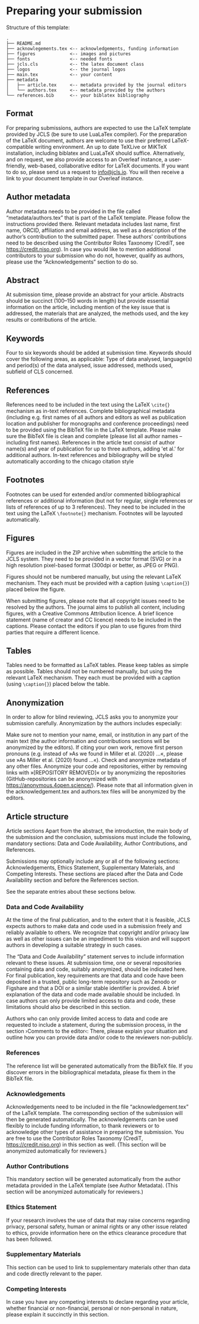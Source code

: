 # Preparing your submission

 Structure of this template:

```
.
├── README.md
├── acknowlegements.tex <-- acknowledgements, funding information
├── figures             <-- images and pictures
├── fonts               <-- needed fonts 
├── jcls.cls            <-- the latex document class
├── logos               <-- the journal logos
├── main.tex            <-- your content
├── metadata            
│   ├── article.tex     <-- metadata provided by the journal editors
│   └── authors.tex     <-- metadata provided by the authors
└── references.bib      <-- your biblatex bibliography
```

## Format
For preparing submissions, authors are expected to use the LaTeX template provided by JCLS (be sure to use LuaLaTex compiler). For the preparation of the LaTeX document, authors are welcome to use their preferred LaTeX-compatible writing environment. An up to date TeXLive or MiKTeX installation, including biblatex and LuaLaTeX should suffice. Alternatively, and on request, we also provide access to an Overleaf instance, a user-friendly, web-based, collaborative editor for LaTeX documents. If you want to do so, please send us a request to info@jcls.io. You will then receive a link to your document template in our Overleaf instance.

## Author metadata
Author metadata needs to be provided in the file called “metadata/authors.tex” that is part of the LaTeX template. Please follow the instructions provided there. Relevant metadata includes last name, first name, ORCID, affiliation and email address, as well as a description of the author’s contribution to the submitted paper. These authors’ contributions need to be described using the Contributor Roles Taxonomy (CrediT, see https://credit.niso.org). In case you would like to mention additional contributors to your submission who do not, however, qualify as authors, please use the “Acknowledgements” section to do so.

## Abstract
At submission time, please provide an abstract for your article. Abstracts should be succinct (100–150 words in length) but provide essential information on the article, including mention of the key issue that is addressed, the materials that are analyzed, the methods used, and the key results or contributions of the article.

## Keywords
Four to six keywords should be added at submission time. Keywords should cover the following areas, as applicable: Type of data analysed, language(s) and period(s) of the data analysed, issue addressed, methods used, subfield of CLS concerned.

## References
References need to be included in the text using the LaTeX `\cite{}` mechanism as in-text references. Complete bibliographical metadata (including e.g. first names of all authors and editors as well as publication location and publisher for monographs and conference proceedings) need to be provided using the BibTeX file in the LaTeX template. Please make sure the BibTeX file is clean and complete (please list all author names – including first names). References in the article text consist of author name(s) and year of publication for up to three authors, adding 'et al.' for additional authors. In-text references and bibliography will be styled automatically according to the chicago citation style

## Footnotes
Footnotes can be used for extended and/or commented bibliographical references or additional information (but not for regular, single references or lists of references of up to 3 references). They need to be included in the text using the LaTeX `\footnote{}` mechanism. Footnotes will be layouted automatically.

## Figures
Figures are included in the ZIP archive when submitting the article to the JCLS system. They need to be provided in a vector format (SVG) or in a high resolution pixel-based format (300dpi or better, as JPEG or PNG).

Figures should not be numbered manually, but using the relevant LaTeX mechanism. They each must be provided with a caption (using `\caption{}`) placed below the figure.

When submitting figures, please note that all copyright issues need to be resolved by the authors. The journal aims to publish all content, including figures, with a Creative Commons Attribution licence. A brief licence statement (name of creator and CC licence) needs to be included in the captions. Please contact the editors if you plan to use figures from third parties that require a different licence. 

## Tables
Tables need to be formatted as LaTeX tables. Please keep tables as simple as possible. Tables should not be numbered manually, but using the relevant LaTeX mechanism. They each must be provided with a caption (using `\caption{}`) placed below the table. 

## Anonymization
In order to allow for blind reviewing, JCLS asks you to anonymize your submission carefully. Anonymization by the authors includes especially:

Make sure not to mention your name, email, or institution in any part of the main text (the author information and contributions sections will be anonymized by the editors).
If citing your own work, remove first person pronouns (e.g. instead of »As we found in Miller et al. (2020) …«, please use »As Miller et al. (2020) found …«).
Check and anonymize metadata of any other files.
Anonymize your code and repositories, either by removing links with »[REPOSITORY REMOVED]« or by anonymizing the repositories (GitHub-repositories can be anonymized with https://anonymous.4open.science/).
Please note that all information given in the acknowledgement.tex and authors.tex files will be anonymized by the editors.

## Article structure
Article sections
Apart from the abstract, the introduction, the main body of the submission and the conclusion, submissions must include the following, mandatory sections: Data and Code Availability, Author Contributions, and References.

Submissions may optionally include any or all of the following sections: Acknowledgements, Ethics Statement, Supplementary Materials, and Competing Interests. These sections are placed after the Data and Code Availability section and before the References section.

See the separate entries about these sections below.

### Data and Code Availability
At the time of the final publication, and to the extent that it is feasible, JCLS expects authors to make data and code used in a submission freely and reliably available to others. We recognize that copyright and/or privacy law as well as other issues can be an impediment to this vision and will support authors in developing a suitable strategy in such cases.

The “Data and Code Availability” statement serves to include information relevant to these issues. At submission time, one or several repositories containing data and code, suitably anonymized, should be indicated here. For final publication, key requirements are that data and code have been deposited in a trusted, public long-term repository such as Zenodo or Figshare and that a DOI or a similar stable identifier is provided. A brief explanation of the data and code made available should be included. In case authors can only provide limited access to data and code, these limitations should also be described in this section.

Authors who can only provide limited access to data and code are requested to include a statement, during the submission process, in the section ›Comments to the editor‹: There, please explain your situation and outline how you can provide data and/or code to the reviewers non-publicly.

### References
The reference list will be generated automatically from the BibTeX file. If you discover errors in the bibliographical metadata, please fix them in the BibTeX file.

### Acknowledgements
Acknowledgements need to be included in the file “acknowledgement.tex” of the LaTeX template. The corresponding section of the submission will then be generated automatically. The acknowledgements can be used flexibly to include funding information, to thank reviewers or to acknowledge other types of assistance in preparing the submission. You are free to use the Contributor Roles Taxonomy (CrediT, https://credit.niso.org) in this section as well. (This section will be anonymized automatically for reviewers.)

### Author Contributions
This mandatory section will be generated automatically from the author metadata provided in the LaTeX template (see Author Metadata). (This section will be anonymized automatically for reviewers.)

### Ethics Statement
If your research involves the use of data that may raise concerns regarding privacy, personal safety, human or animal rights or any other issue related to ethics, provide information here on the ethics clearance procedure that has been followed.

### Supplementary Materials
This section can be used to link to supplementary materials other than data and code directly relevant to the paper.

### Competing Interests
In case you have any competing interests to declare regarding your article, whether financial or non-financial, personal or non-personal in nature, please explain it succinctly in this section.
